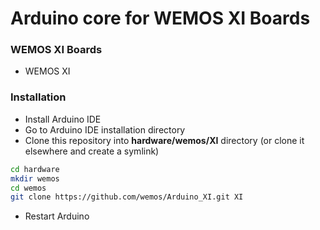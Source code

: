 Arduino core for WEMOS XI Boards 
===========================================
### WEMOS XI Boards
- WEMOS XI

### Installation
- Install Arduino IDE
- Go to Arduino IDE installation directory
- Clone this repository into **hardware/wemos/XI** directory (or clone it elsewhere and create a symlink)
```bash
cd hardware
mkdir wemos
cd wemos
git clone https://github.com/wemos/Arduino_XI.git XI
```
- Restart Arduino

